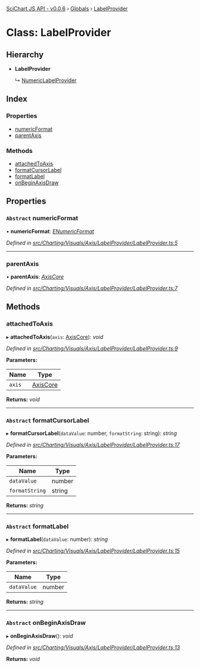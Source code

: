 [SciChart JS API - v0.0.6](../README.md) › [Globals](../globals.md) › [LabelProvider](labelprovider.md)

# Class: LabelProvider

## Hierarchy

* **LabelProvider**

  ↳ [NumericLabelProvider](numericlabelprovider.md)

## Index

### Properties

* [numericFormat](labelprovider.md#abstract-numericformat)
* [parentAxis](labelprovider.md#parentaxis)

### Methods

* [attachedToAxis](labelprovider.md#attachedtoaxis)
* [formatCursorLabel](labelprovider.md#abstract-formatcursorlabel)
* [formatLabel](labelprovider.md#abstract-formatlabel)
* [onBeginAxisDraw](labelprovider.md#abstract-onbeginaxisdraw)

## Properties

### `Abstract` numericFormat

• **numericFormat**: *[ENumericFormat](../enums/enumericformat.md)*

*Defined in [src/Charting/Visuals/Axis/LabelProvider/LabelProvider.ts:5](https://github.com/ABTSoftware/SciChart.Dev/blob/34ff3115c2/Web/src/SciChart/src/Charting/Visuals/Axis/LabelProvider/LabelProvider.ts#L5)*

___

###  parentAxis

• **parentAxis**: *[AxisCore](axiscore.md)*

*Defined in [src/Charting/Visuals/Axis/LabelProvider/LabelProvider.ts:7](https://github.com/ABTSoftware/SciChart.Dev/blob/34ff3115c2/Web/src/SciChart/src/Charting/Visuals/Axis/LabelProvider/LabelProvider.ts#L7)*

## Methods

###  attachedToAxis

▸ **attachedToAxis**(`axis`: [AxisCore](axiscore.md)): *void*

*Defined in [src/Charting/Visuals/Axis/LabelProvider/LabelProvider.ts:9](https://github.com/ABTSoftware/SciChart.Dev/blob/34ff3115c2/Web/src/SciChart/src/Charting/Visuals/Axis/LabelProvider/LabelProvider.ts#L9)*

**Parameters:**

Name | Type |
------ | ------ |
`axis` | [AxisCore](axiscore.md) |

**Returns:** *void*

___

### `Abstract` formatCursorLabel

▸ **formatCursorLabel**(`dataValue`: number, `formatString`: string): *string*

*Defined in [src/Charting/Visuals/Axis/LabelProvider/LabelProvider.ts:17](https://github.com/ABTSoftware/SciChart.Dev/blob/34ff3115c2/Web/src/SciChart/src/Charting/Visuals/Axis/LabelProvider/LabelProvider.ts#L17)*

**Parameters:**

Name | Type |
------ | ------ |
`dataValue` | number |
`formatString` | string |

**Returns:** *string*

___

### `Abstract` formatLabel

▸ **formatLabel**(`dataValue`: number): *string*

*Defined in [src/Charting/Visuals/Axis/LabelProvider/LabelProvider.ts:15](https://github.com/ABTSoftware/SciChart.Dev/blob/34ff3115c2/Web/src/SciChart/src/Charting/Visuals/Axis/LabelProvider/LabelProvider.ts#L15)*

**Parameters:**

Name | Type |
------ | ------ |
`dataValue` | number |

**Returns:** *string*

___

### `Abstract` onBeginAxisDraw

▸ **onBeginAxisDraw**(): *void*

*Defined in [src/Charting/Visuals/Axis/LabelProvider/LabelProvider.ts:13](https://github.com/ABTSoftware/SciChart.Dev/blob/34ff3115c2/Web/src/SciChart/src/Charting/Visuals/Axis/LabelProvider/LabelProvider.ts#L13)*

**Returns:** *void*
